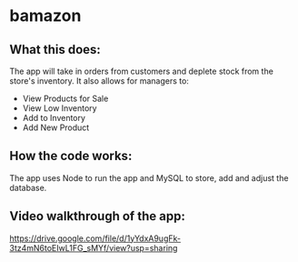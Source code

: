 # bamazon

## What this does:
The app will take in orders from customers and deplete stock from the store's inventory. It also allows for managers to:

- View Products for Sale
- View Low Inventory
- Add to Inventory
- Add New Product 

## How the code works:
The app uses Node to run the app and MySQL to store, add and adjust the database.

## Video walkthrough of the app:

https://drive.google.com/file/d/1yYdxA9ugFk-3tz4mN6toEIwL1FG_sMYf/view?usp=sharing
